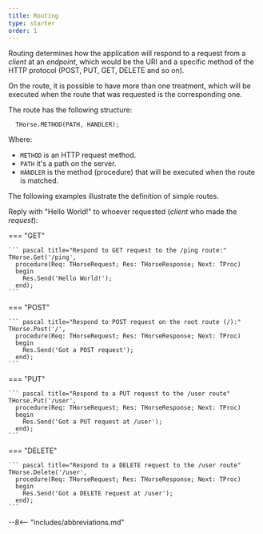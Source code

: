 ```yaml
---
title: Routing
type: starter
order: 1
---
```


Routing determines how the application will respond to a request from a *client* at an *endpoint*, which would be the URI and a specific method of the HTTP protocol (POST, PUT, GET, DELETE and so on).

On the route, it is possible to have more than one treatment, which will be executed when the route that was requested is the corresponding one.

The route has the following structure:

``` delphi
  THorse.METHOD(PATH, HANDLER);
```

Where:

* `METHOD` is an HTTP request method.
* `PATH` it's a path on the server.
* `HANDLER` is the method (procedure) that will be executed when the route is matched.

The following examples illustrate the definition of simple routes.

Reply with "Hello World!" to whoever requested (*client* who made the *request*):

===  "GET"

    ``` pascal title="Respond to GET request to the /ping route:"
    THorse.Get('/ping',
      procedure(Req: THorseRequest; Res: THorseResponse; Next: TProc)
      begin
        Res.Send('Hello World!');
      end);
    ```

===  "POST"

    ``` pascal title="Respond to POST request on the root route (/):"
    THorse.Post('/',
      procedure(Req: THorseRequest; Res: THorseResponse; Next: TProc)
      begin
        Res.Send('Got a POST request');
      end);
    ```

===  "PUT"

    ``` pascal title="Respond to a PUT request to the /user route"
    THorse.Put('/user',
      procedure(Req: THorseRequest; Res: THorseResponse; Next: TProc)
      begin
        Res.Send('Got a PUT request at /user');
      end);
    ```

===  "DELETE"

    ``` pascal title="Respond to a DELETE request to the /user route"
    THorse.Delete('/user',
      procedure(Req: THorseRequest; Res: THorseResponse; Next: TProc)
      begin
        Res.Send('Got a DELETE request at /user');
      end);
    ```
--8<-- "includes/abbreviations.md"